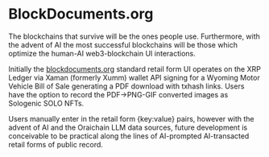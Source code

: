 # BlockDocuments.org

The blockchains that survive will be the ones people use. Furthermore, with the advent of AI the most successful blockchains will be those which optimize the human-AI web3-blockchain UI interactions.

Initially the [blockdocuments.org](blockdocuments.org) standard retail form UI operates on the XRP Ledger via Xaman (formerly Xumm) wallet API signing for a Wyoming Motor Vehicle Bill of Sale generating a PDF download with txhash links. Users have the option to record the PDF→PNG-GIF converted images as Sologenic SOLO NFTs.

Users manually enter in the retail form {key:value} pairs, however with the advent of AI and the Oraichain LLM data sources, future development is conceivable to be practical along the lines of AI-prompted AI-transacted retail forms of public record.

